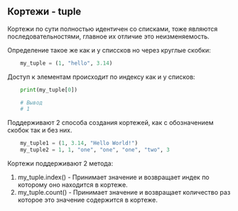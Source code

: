 Кортежи - tuple 
---

Кортежи по сути полностью идентичен со списками, тоже являются 
последовательностями, главное их отличие это неизменяемость.

Определение такое же как и у списсков но через круглые скобки:

```python
    my_tuple = (1, "hello", 3.14)
```
    
Доступ к элементам происходит по индексу как и у списков:

```python
    print(my_tuple[0])

    # Вывод
    # 1
```

Поддерживают 2 способа создания кортежей, как с обозначением 
скобок так и без них.

```python
    my_tuple1 = (1, 3.14, "Hello World!")
    my_tuple2 = 1, 1, "one", "one", "one", "two", 3
```

Кортежи поддерживают 2 метода:

1) my_tuple.index() - Принимает значение и возвращает индек по 
   которому оно находится в кортеже. 
2) my_tuple.count() - Принимает значение и возвращает количество
    раз которое это значение содержится в кортеже.
